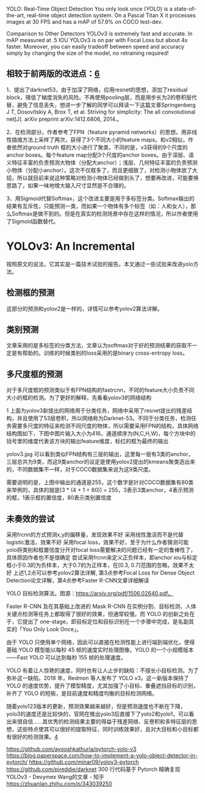 

<!--
 * @version:
 * @Author:  StevenJokess https://github.com/StevenJokess
 * @Date: 2020-12-06 19:19:02
 * @LastEditors:  StevenJokess https://github.com/StevenJokess
 * @LastEditTime: 2020-12-29 19:38:25
 * @Description:
 * @TODO::
 * @Reference:https://pjreddie.com/darknet/yolo/
 * https://www.jianshu.com/p/d5b65e89d4c8
 * https://arxiv.org/abs/1804.02767
-->

YOLO: Real-Time Object Detection
You only look once (YOLO) is a state-of-the-art, real-time object detection system. On a Pascal Titan X it processes images at 30 FPS and has a mAP of 57.9% on COCO test-dev.


Comparison to Other Detectors
YOLOv3 is extremely fast and accurate. In mAP measured at .5 IOU YOLOv3 is on par with Focal Loss but about 4x faster. Moreover, you can easily tradeoff between speed and accuracy simply by changing the size of the model, no retraining required!

## 相较于前两版的改进点：[6]

1、提出了darknet53，由于加深了网络，应用resnet的思想，添加了residual block，降低了梯度消失的风险。不再使用pooling层，而是用步长为2的卷积层代替，避免了信息丢失，想进一步了解的同学可以拜读一下这篇文章Springenberg J T, Dosovitskiy A, Brox T, et al. Striving for simplicity: The all convolutional net[J]. arXiv preprint arXiv:1412.6806, 2014.。



2、在检测部分，作者参考了FPN（feature pyramid networks）的思想。用非线性插值方法上采样了两次，获得了3个不同大小的feature maps。和v2相似，作者依然对ground truth 框的大小进行了聚类，不同的是，v3获得的9个尺度的anchor boxes。每个feature map分配3个尺度的anchor boxes。由于深层、语义特征丰富的负责预测大物体（分配大anchor）；浅层、几何特征丰富的负责预测小物体（分配小anchor）。这次不仅框多了，而且更细致了，对检测小物体放了大招，所以就目前来说这种策略对检测小物体已经做到头了，想要再改进，可能要换思路了，如果一味地增大输入尺寸显然是不合理的。



3、用Sigmoid代替Softmax，这个改进主要是用于多标签分类。Softmax输出的结果有互斥性，只能预测一类，而如果一个物体有多个标签（如：人和女人），那么Softmax是做不到的。但是在真实的检测场景中存在这样的情况，所以作者使用了Sigmoid函数替代。

# YOLOv3: An Incremental
按照原文的说法，它其实是一篇技术试验的报告。本文通过一些试验来改进yolo方法。

## 检测框的预测
这部分的预测和yolov2是一样的，详情可以参考yolov2算法详解。

## 类别预测
文章采用的是多标签的分类方法，文章认为softmax对于好的预测结果的获取不一定是有帮助的。训练的时候类别的loss采用的是binary cross-entropy loss。

## 多尺度框的预测
对于多尺度框的预测类似于有FPN结构的fastrcnn，不同的feature大小负责不同大小的框的检测。为了更好的解释，先看看yolov3的网络结构


1
上面为yolov3新提出的网络用于分类任务，网络中采用了resnet提出的残差结构，并且使用了53层卷积，所以网络称为Darknet-53。不同于分类任务，检测任务需要多尺度的特征来检测不同尺度的物体，所以需要采用FPN的结构，具体网络结构图如下，下图中图片输入大小为416，通道顺序为(N,C,H,W)，每个方块中的括号里的维度代表该方块的输出feature维度，标红的框为最终的输出


yolov3.jpg
可以看到类似FPN结构有三层的输出，这里每一层有3类的anchor，三层总共为9类，而这9类anchor的设定是使用yolov2提出的kmeans聚类选出来的，不同数据集不一样，对于COCO数据集来说为这9类尺度。

需要说明的是，上图中输出的通道是255，这个数字是针对COCO数据集有80类来举例的，具体的就是[3 * (4 + 1 + 80)] = 255，3表示3类anchor，4表示预测的框，1表示框的置信度，80表示类别置信度

## 未奏效的尝试
采用frcnn的方式预测x,y的偏移量，发现效果不好
采用线性激活而不是代替logistic激活，效果不好
采用focal loss，效果不好，至于为什么作者猜测可能yolo将类别和框置信度分开对focal loss需要解决的问题已经有一定的鲁棒性了，具体原因作者也不是很确定
尝试采用frcnn来定义正负样本，即anchor iou与标定框小于0.3的为负样本，大于0.7的为正样本，在[0.3, 0.7]范围的忽略，效果不太好
上述1,2点可以参考yolov2算法详解, 第3点参考Focal Loss for Dense Object Detection论文详解，第4点参考Faster R-CNN文章详细解读

YOLO 目标检测算法。图源：https://arxiv.org/pdf/1506.02640.pdf。

Faster R-CNN 及在其基础上改进的 Mask R-CNN 在实例分割、目标检测、人体关键点检测等任务上都取得了很好的效果，但通常较慢。而 YOLO 的创新之处在于，它提出了 one-stage，即目标定位和目标识别在一个步骤中完成，是名副其实的「You Only Look Once」。

由于 YOLO 只使用单个网络，因此可以直接在检测性能上进行端到端优化，使得基础 YOLO 模型能以每秒 45 帧的速度实时处理图像。YOLO 的一个小规模版本——Fast YOLO 可以达到每秒 155 帧的处理速度。

YOLO 有着让人惊艳的速度，同时也有让人止步的缺陷：不擅长小目标检测。为了弥补这一缺陷，2018 年，Redmon 等人发布了 YOLO v3。这一新版本保持了 YOLO 的速度优势，提升了模型精度，尤其加强了小目标、重叠遮挡目标的识别，补齐了 YOLO 的短板，是目前速度和精度均衡的目标检测网络。


随着yolo123版本的更新，预测效果越来越好，但是预测速度也不断在下降，yolo3的速度还是比较快的，官网在推出yolo3后直接下了yolo2和yolo1，可以看出来很自信……其优秀的检测结果主要的得益于残差网络、反卷积和多特征层的思想，这些特点使其可以很好的提取特征，同时训练效果好，且对大目标和小目标都有很好的检测效果。[4]

[1]: https://github.com/YunYang1994/tensorflow-yolov3
[2]: https://github.com/HaloTrouvaille/YOLO-Multi-Backbones-Attention
[3]: https://mp.weixin.qq.com/s?__biz=MzA3MzI4MjgzMw==&mid=2650781020&idx=1&sn=0cb4ae88c603ec778ef5acc1228fb3c1
[4]: https://blog.csdn.net/weixin_44791964/article/details/102646387
[5]: https://github.com/sthanhng/yoloface
[6]: https://mp.weixin.qq.com/s?__biz=MzU4MjQ3MDkwNA==&mid=2247484909&idx=1&sn=c02ee17e5175230ed39ad63e73249f5c&chksm=fdb6987acac1116c0108ec28424baf4ea16ca11d2b13f20d4a825d7b2b82fb8765720ebd1063&scene=21#wechat_redirect
https://github.com/ayooshkathuria/pytorch-yolo-v3
https://blog.paperspace.com/how-to-implement-a-yolo-object-detector-in-pytorch/
https://github.com/minar09/yolov3-pytorch
https://github.com/pjreddie/darknet
300 行代码基于 Pytorch 精确复现 YOLOv3 - Devymex Wang的文章 - 知乎
https://zhuanlan.zhihu.com/p/343039250
